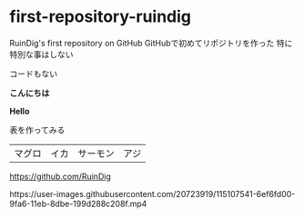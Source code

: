 # first-repository-ruindig
RuinDig's first repository on GitHub
GitHubで初めてリポジトリを作った
特に特別な事はしない
<p>コードもない</p>
<p><b>こんにちは</b></p>
<p><b>Hello</b></p>
<p>表を作ってみる</p>
<table>
  <tbody>
    <tr>
      <td>マグロ</td>
      <td>イカ</td>
      <td>サーモン</td>
      <td>アジ</td>
    </tr>
  </tbody>
</table>
<p><a href="https://github.com/RuinDig">https://github.com/RuinDig</a></p>
https://user-images.githubusercontent.com/20723919/115107541-6ef6fd00-9fa6-11eb-8dbe-199d288c208f.mp4
